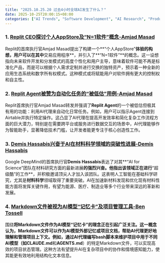 ```yaml
---
title: "2025.10.25.20 过去4小时全球AI发生了什么？"
date: 2025-10-25T20:00:15+08:00
categories: ["AI Trends", "Software Development", "AI Research", "Product Concepts"]
---
```


### 1. [Replit CEO探讨个人AppStore及“N=1软件”概念-Amjad Masad](https://x.com/amasad/status/1982039389648638442)

Replit的首席执行官Amjad Masad提出了构建一个**“个人AppStore”**体验的构想，用户可以在其中**交易应用程序**，并引入了**“N=1软件”**的概念。这一设想指向未来软件开发和分发模式的高度个性化和用户主导，意味着软件可能不再是标准化产品，而是可以根据个人需求定制并进行交换的独特资产，预示着一种全新的应用生态系统和数字所有权模式。这种模式或将赋能用户对软件拥有更大的控制权和自主性。

### 2. [Replit Agent被赞为自动化任务的“被低估”用例-Amjad Masad](https://x.com/amasad/status/1982039061909934240)

Replit首席执行官Amjad Masad转发并强调了**Replit Agent**的一个被低估但极其有用的功能：利用AI代理来自动化日常任务。例如，用户可以指示Agent连接到Airtable并执行特定操作。这凸显了AI代理在提高开发效率和简化复杂工作流程方面的巨大潜力，特别是在需要跨平台或服务进行数据交互的场景中，AI代理能够作为智能助手，显著降低技术门槛，让开发者能更专注于核心创造性工作。

### 3. [Demis Hassabis兴奋于AI在材料科学领域的突破性进展-Demis Hassabis](https://x.com/demishassabis/status/1982031487558951232)

Google DeepMind的首席执行官**Demis Hassabis**表达了对其**“AI for Science”团队在材料研究方面的最新进展**的强烈兴奋。他指出该领域正在进行**“超级酷”的工作**，并积极邀请顶尖人才加入该团队。这表明人工智能在基础科学研究，尤其是**材料科学**领域取得了重要突破。AI在加速新材料发现和优化现有材料性能方面将发挥关键作用，有望为能源、医疗、制造业等多个行业带来深远的革新和发展。

### 4. [Markdown文件被视为AI模型“记忆卡”及项目管理工具-Ben Tossell](https://x.com/bentossell/status/1982009653434179632)

围绕**将Markdown文件作为AI模型“记忆卡”**的理念正在引起广泛关注。这一概念认为，Markdown文件可以作为AI模型外部记忆或项目文档，帮助AI代理更好地理解和管理项目上下文。例如，通过AI代理编写bash脚本来维护项目中用于不同AI模型（如**CLAUDE.md**和**AGENTS.md**）的特定Markdown文件，可以实现高效的项目状态管理。这种方法有望提升AI在复杂项目中的协作和情境感知能力，使其能更有效地利用结构化文本信息。